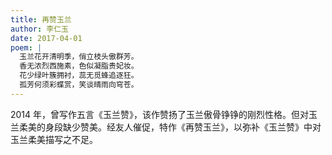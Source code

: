 ```yaml
---
title: 再赞玉兰
author: 李仁玉
date: 2017-04-01
poem: |
  玉兰花开清明季，俏立枝头傲群芳。
  香无浓烈西施素，色似凝脂贵妃妆。
  花少绿叶簇拥衬，蕊无觅蜂追逐狂。
  孤芳何须彩蝶赏，笑谈晴雨向穹苍。
---
```


2014 年，曾写作五言《玉兰赞》，该作赞扬了玉兰傲骨铮铮的刚烈性格。但对玉兰柔美的身段缺少赞美。经友人催促，特作《再赞玉兰》，以弥补《玉兰赞》中对玉兰柔美描写之不足。
